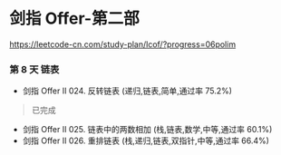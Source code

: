 # 剑指 Offer-第二部
https://leetcode-cn.com/study-plan/lcof/?progress=06polim

### 第 8 天 链表
* 剑指 Offer II 024. 反转链表 (递归,链表,简单,通过率 75.2%)
> 已完成
* 剑指 Offer II 025. 链表中的两数相加 (栈,链表,数学,中等,通过率 60.1%)
* 剑指 Offer II 026. 重排链表 (栈,递归,链表,双指针,中等,通过率 66.4%)

